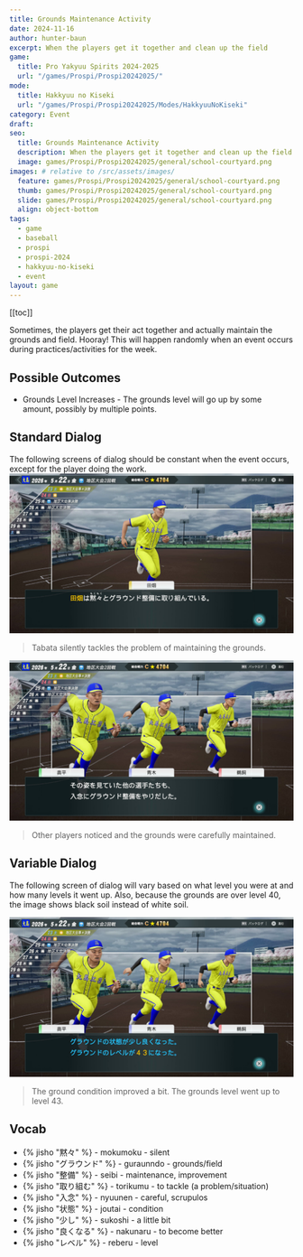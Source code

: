 ```yaml
---
title: Grounds Maintenance Activity
date: 2024-11-16
author: hunter-baun
excerpt: When the players get it together and clean up the field
game: 
  title: Pro Yakyuu Spirits 2024-2025
  url: "/games/Prospi/Prospi20242025/"
mode: 
  title: Hakkyuu no Kiseki
  url: "/games/Prospi/Prospi20242025/Modes/HakkyuuNoKiseki"
category: Event
draft: 
seo:
  title: Grounds Maintenance Activity
  description: When the players get it together and clean up the field
  image: games/Prospi/Prospi20242025/general/school-courtyard.png
images: # relative to /src/assets/images/
  feature: games/Prospi/Prospi20242025/general/school-courtyard.png
  thumb: games/Prospi/Prospi20242025/general/school-courtyard.png
  slide: games/Prospi/Prospi20242025/general/school-courtyard.png
  align: object-bottom
tags:
  - game
  - baseball
  - prospi
  - prospi-2024
  - hakkyuu-no-kiseki
  - event
layout: game
---
```

[[toc]]

Sometimes, the players get their act together and actually maintain the grounds and field. Hooray! This will happen randomly when an event occurs during practices/activities for the week.

## Possible Outcomes
- Grounds Level Increases - The grounds level will go up by some amount, possibly by multiple points.

## Standard Dialog
The following screens of dialog should be constant when the event occurs, except for the player doing the work.
![Tabata decides to help out](/assets/images/games/Prospi/Prospi20242025/HakkyuNoKiseki/Events/Grounds-Maintenance/player-grounds-maintenance-event-1.png)
> Tabata silently tackles the problem of maintaining the grounds.

![Other players notice and join in](/assets/images/games/Prospi/Prospi20242025/HakkyuNoKiseki/Events/Grounds-Maintenance/player-grounds-maintenance-event-2.png)
> Other players noticed and the grounds were carefully maintained.

## Variable Dialog
The following screen of dialog will vary based on what level you were at and how many levels it went up. Also, because the grounds are over level 40, the image shows black soil instead of white soil.

![Grounds level went up to 43](/assets/images/games/Prospi/Prospi20242025/HakkyuNoKiseki/Events/Grounds-Maintenance/player-grounds-maintenance-event-3.png)
> The ground condition improved a bit. The grounds level went up to level 43.

## Vocab
- {% jisho "黙々" %} - mokumoku - silent
- {% jisho "グラウンド" %} - guraunndo - grounds/field
- {% jisho "整備" %} - seibi - maintenance, improvement
- {% jisho "取り組む" %} - torikumu - to tackle (a problem/situation)
- {% jisho "入念" %} - nyuunen - careful, scrupulos
- {% jisho "状態" %} - joutai - condition
- {% jisho "少し" %} - sukoshi - a little bit
- {% jisho "良くなる" %} - nakunaru - to become better
- {% jisho "レベル" %} - reberu - level